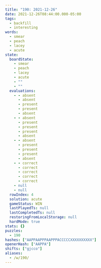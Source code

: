 ```yaml
---
title: "190: 2021-12-26"
date: 2021-12-26T08:44:00.000-05:00
tags:
  - backfill
  - interesting
words:
  - smear
  - peach
  - lacey
  - acute
state:
  boardState:
    - smear
    - peach
    - lacey
    - acute
    - ""
    - ""
  evaluations:
    - - absent
      - absent
      - present
      - present
      - absent
    - - absent
      - present
      - present
      - present
      - absent
    - - absent
      - present
      - present
      - present
      - absent
    - - correct
      - correct
      - correct
      - correct
      - correct
    - null
    - null
  rowIndex: 4
  solution: acute
  gameStatus: WIN
  lastPlayedTs: null
  lastCompletedTs: null
  restoringFromLocalStorage: null
  hardMode: true
stats: {}
puzzles:
  - 190
hashes: ["AAPPAAPPPAAPPPACCCCCXXXXXXXXXX"]
openerHash: ["AAPPA"]
shifts: ["gjcco"]
aliases:
  - /w/190/
---
```

<!-- more -->
